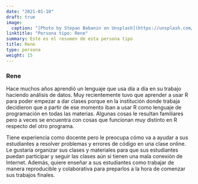 ```yaml
---
date: "2021-01-10"
draft: true
image:
  caption: "[Photo by Stepan Babanin on Unsplash](https://unsplash.com/photos/kx6fpBOm-ss)"
linktitle: "Persona tipo: Rene"
summary: Este es el resumen de esta persona tipo
title: Rene
type: persona
weight: 15
---
```


### Rene

Hace muchos años aprendió un lenguaje que usa día a día en su trabajo haciendo análisis de datos. Muy recientemente tuvo que aprender a usar R para poder empezar a dar clases porque en la institución donde trabaja decidieron que a partir de ese momento iban a usar R como lenguaje de programación en todas las materias. Algunas cosas le resultan familiares pero a veces se encuentra con cosas que funcionan muy distinto en R respecto del otro programa.

Tiene experiencia como docente pero le preocupa cómo va a ayudar a sus estudiantes a resolver problemas y errores de código en una clase online. Le gustaría organizar sus clases y materiales para que sus estudiantes puedan participar y seguir las clases aún si tienen una mala conexión de Internet. Además, quiere enseñar a sus estudiantes como trabajar de manera reproducible y colaborativa para preparlos a la hora de comenzar sus trabajos finales.
